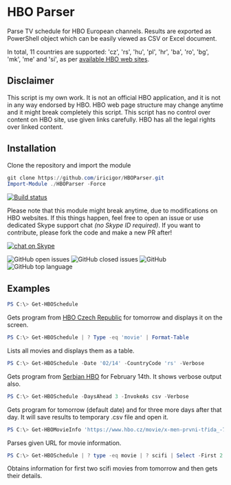 # HBO Parser

Parse TV schedule for HBO European channels. Results are exported as PowerShell object which can be easily viewed as CSV or Excel document.

In total, 11 countries are supported: 'cz', 'rs', 'hu', 'pl', 'hr', 'ba', 'ro', 'bg', 'mk', 'me' and 'si', as per [available HBO web sites](https://www.hbo-europe.com/).

## Disclaimer

This script is my own work. It is not an official HBO application, and it is not in any way endorsed by HBO. 
HBO web page structure may change anytime and it might break completely this script.
This script has no control over content on HBO site, use given links carefully.
HBO has all the legal rights over linked content.

## Installation

Clone the repository and import the module
```PowerShell
git clone https://github.com/iricigor/HBOParser.git
Import-Module ./HBOParser -Force
```
[![Build status](https://dev.azure.com/iiric/PS1/_apis/build/status/HBO%20Parser%20CI)](https://dev.azure.com/iiric/PS1/_build/latest?definitionId=12)

Please note that this module might break anytime, due to modifications on HBO websites.
If this things happen, feel free to open an issue or use dedicated Skype support chat _(no Skype ID required)_.
If you want to contribute, please fork the code and make a new PR after!

[![chat on Skype](https://img.shields.io/badge/chat-on%20Skype-blue.svg?style=flat)](https://join.skype.com/hQMRyp7kwjd2)

![GitHub open issues](https://img.shields.io/github/issues/iricigor/HBOParser.svg?style=flat)
![GitHub closed issues](https://img.shields.io/github/issues-closed/iricigor/HBOParser.svg?style=flat)
![GitHub](https://img.shields.io/github/license/iricigor/HBOParser.svg?style=flat)
![GitHub top language](https://img.shields.io/github/languages/top/iricigor/HBOParser.svg?style=flat)

## Examples

```PowerShell
PS C:\> Get-HBOSchedule
```

Gets program from [HBO Czech Republic](https://www.hbo.cz/) for tomorrow and displays it on the screen.

```PowerShell
PS C:\> Get-HBOSchedule | ? Type -eq 'movie' | Format-Table
```

Lists all movies and displays them as a table.

```PowerShell
PS C:\> Get-HBOSchedule -Date '02/14' -CountryCode 'rs' -Verbose
```

Gets program from [Serbian HBO](https://www.hbo.rs/) for February 14th. It shows verbose output also.

```PowerShell
PS C:\> Get-HBOSchedule -DaysAhead 3 -InvokeAs csv -Verbose
```

Gets program for tomorrow (default date) and for three more days after that day. It will save results to temporary .csv file and open it.

```PowerShell
PS C:\> Get-HBOMovieInfo 'https://www.hbo.cz/movie/x-men-prvni-třida_-72006'
```

Parses given URL for movie information.

```PowerShell
PS C:\> Get-HBOSchedule | ? type -eq movie | ? scifi | Select -First 2 | Get-HBOMovieInfo
```

Obtains information for first two scifi movies from tomorrow and then gets their details.
